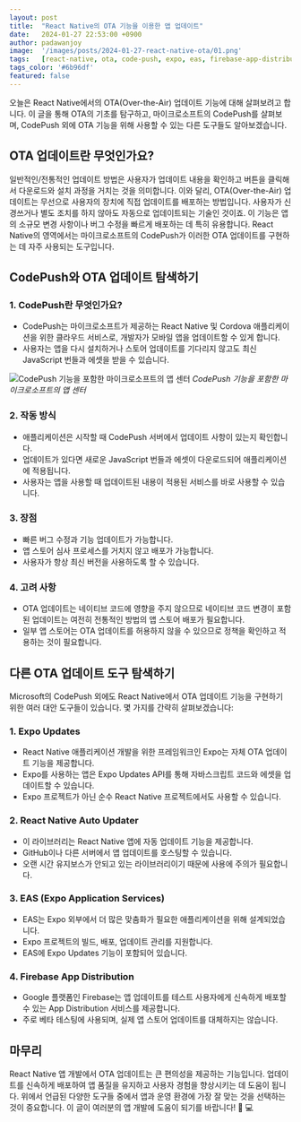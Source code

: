 ```yaml
---
layout: post
title:  "React Native의 OTA 기능을 이용한 앱 업데이트"
date:   2024-01-27 22:53:00 +0900
author: padawanjoy
image:  '/images/posts/2024-01-27-react-native-ota/01.png'
tags:   [react-native, ota, code-push, expo, eas, firebase-app-distribution]
tags_color: '#6b96df'
featured: false
---
```

오늘은 React Native에서의 OTA(Over-the-Air) 업데이트 기능에 대해 살펴보려고 합니다. 이 글을 통해 OTA의 기초를 탐구하고, 마이크로소프트의 CodePush를 살펴보며, CodePush 외에 OTA 기능을 위해 사용할 수 있는 다른 도구들도 알아보겠습니다.

## OTA 업데이트란 무엇인가요?
일반적인/전통적인 업데이트 방법은 사용자가 업데이트 내용을 확인하고 버튼을 클릭해서 다운로드와 설치 과정을 거치는 것을 의미합니다. 이와 달리, OTA(Over-the-Air) 업데이트는 무선으로 사용자의 장치에 직접 업데이트를 배포하는 방법입니다. 사용자가 신경쓰거나 별도 조치를 하지 않아도 자동으로 업데이트되는 기술인 것이죠. 이 기능은 앱의 소규모 변경 사항이나 버그 수정을 빠르게 배포하는 데 특히 유용합니다. React Native의 영역에서는 마이크로소프트의 CodePush가 이러한 OTA 업데이트를 구현하는 데 자주 사용되는 도구입니다.

## CodePush와 OTA 업데이트 탐색하기
### 1. CodePush란 무엇인가요?
* CodePush는 마이크로소프트가 제공하는 React Native 및 Cordova 애플리케이션을 위한 클라우드 서비스로, 개발자가 모바일 앱을 업데이트할 수 있게 합니다.
* 사용자는 앱을 다시 설치하거나 스토어 업데이트를 기다리지 않고도 최신 JavaScript 번들과 에셋을 받을 수 있습니다.

![CodePush 기능을 포함한 마이크로소프트의 앱 센터]({{site.baseurl}}/images/posts/2024-01-27-react-native-ota/02.png)
*CodePush 기능을 포함한 마이크로소프트의 앱 센터*

### 2. 작동 방식
* 애플리케이션은 시작할 때 CodePush 서버에서 업데이트 사항이 있는지 확인합니다.
* 업데이트가 있다면 새로운 JavaScript 번들과 에셋이 다운로드되어 애플리케이션에 적용됩니다.
* 사용자는 앱을 사용할 때 업데이트된 내용이 적용된 서비스를 바로 사용할 수 있습니다.

### 3. 장점
* 빠른 버그 수정과 기능 업데이트가 가능합니다.
* 앱 스토어 심사 프로세스를 거치지 않고 배포가 가능합니다.
* 사용자가 항상 최신 버전을 사용하도록 할 수 있습니다.

### 4. 고려 사항
* OTA 업데이트는 네이티브 코드에 영향을 주지 않으므로 네이티브 코드 변경이 포함된 업데이트는 여전히 전통적인 방법의 앱 스토어 배포가 필요합니다.
* 일부 앱 스토어는 OTA 업데이트를 허용하지 않을 수 있으므로 정책을 확인하고 적용하는 것이 필요합니다.

## 다른 OTA 업데이트 도구 탐색하기
Microsoft의 CodePush 외에도 React Native에서 OTA 업데이트 기능을 구현하기 위한 여러 대안 도구들이 있습니다. 몇 가지를 간략히 살펴보겠습니다:

### 1. Expo Updates
* React Native 애플리케이션 개발을 위한 프레임워크인 Expo는 자체 OTA 업데이트 기능을 제공합니다.
* Expo를 사용하는 앱은 Expo Updates API를 통해 자바스크립트 코드와 에셋을 업데이트할 수 있습니다.
* Expo 프로젝트가 아닌 순수 React Native 프로젝트에서도 사용할 수 있습니다.

### 2. React Native Auto Updater
* 이 라이브러리는 React Native 앱에 자동 업데이트 기능을 제공합니다.
* GitHub이나 다른 서버에서 앱 업데이트를 호스팅할 수 있습니다.
* 오랜 시간 유지보스가 안되고 있는 라이브러리이기 때문에 사용에 주의가 필요합니다.

### 3. EAS (Expo Application Services)
* EAS는 Expo 외부에서 더 많은 맞춤화가 필요한 애플리케이션을 위해 설계되었습니다.
* Expo 프로젝트의 빌드, 배포, 업데이트 관리를 지원합니다.
* EAS에 Expo Updates 기능이 포함되어 있습니다.

### 4. Firebase App Distribution
* Google 플랫폼인 Firebase는 앱 업데이트를 테스트 사용자에게 신속하게 배포할 수 있는 App Distribution 서비스를 제공합니다.
* 주로 베타 테스팅에 사용되며, 실제 앱 스토어 업데이트를 대체하지는 않습니다.

## 마무리
React Native 앱 개발에서 OTA 업데이트는 큰 편의성을 제공하는 기능입니다. 업데이트를 신속하게 배포하여 앱 품질을 유지하고 사용자 경험을 향상시키는 데 도움이 됩니다. 위에서 언급된 다양한 도구들 중에서 앱과 운영 환경에 가장 잘 맞는 것을 선택하는 것이 중요합니다. 이 글이 여러분의 앱 개발에 도움이 되기를 바랍니다! 🚕 💻